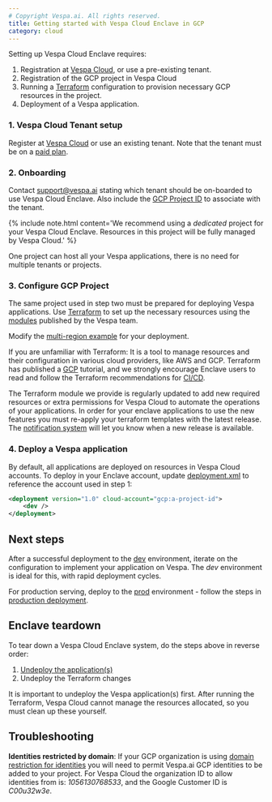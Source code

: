 ```yaml
---
# Copyright Vespa.ai. All rights reserved.
title: Getting started with Vespa Cloud Enclave in GCP
category: cloud
---
```


Setting up Vespa Cloud Enclave requires:

1. Registration at [Vespa Cloud](https://console.vespa-cloud.com), or use a pre-existing tenant.
2. Registration of the GCP project in Vespa Cloud
3. Running a [Terraform](https://www.terraform.io/) configuration to provision necessary GCP resources in the project.
4. Deployment of a Vespa application.


### 1. Vespa Cloud Tenant setup

Register at [Vespa Cloud](https://console.vespa-cloud.com) or use an existing tenant.
Note that the tenant must be on a [paid plan](https://vespa.ai/pricing/).


### 2. Onboarding

Contact [support@vespa.ai](mailto:support@vespa.ai) stating which tenant should be on-boarded to use Vespa Cloud Enclave.
Also include the [GCP Project ID](https://cloud.google.com/resource-manager/docs/creating-managing-projects#identifying_projects)
to associate with the tenant.

{% include note.html content='We recommend using a _dedicated_ project for your Vespa Cloud Enclave.
Resources in this project will be fully managed by Vespa Cloud.' %}

One project can host all your Vespa applications, there is no need for multiple tenants or projects.


### 3. Configure GCP Project

The same project used in step two must be prepared for deploying Vespa applications.
Use [Terraform](https://www.terraform.io/) to set up the necessary resources using the
[modules](https://registry.terraform.io/modules/vespa-cloud/enclave/google/latest)
published by the Vespa team.

Modify the
[multi-region example](https://github.com/vespa-cloud/terraform-google-enclave/blob/main/examples/multi-region/main.tf)
for your deployment.

If you are unfamiliar with Terraform: It is a tool to manage resources and their
configuration in various cloud providers, like AWS and GCP.
Terraform has published a
[GCP](https://developer.hashicorp.com/terraform/tutorials/gcp-get-started)
tutorial, and we strongly encourage Enclave users to read and follow the
Terraform recommendations for
[CI/CD](https://developer.hashicorp.com/terraform/tutorials/automation/automate-terraform).

The Terraform module we provide is regularly updated to add new required
resources or extra permissions for Vespa Cloud to automate the operations of
your applications. In order for your enclave applications to use the new
features you must re-apply your terraform templates with the latest release.
The [notification system](/en/cloud/notifications.html)
will let you know when a new release is available.


### 4. Deploy a Vespa application

By default, all applications are deployed on resources in Vespa Cloud accounts.
To deploy in your Enclave account,
update [deployment.xml](/en/reference/deployment.html) to reference the account used in step 1:

```xml
<deployment version="1.0" cloud-account="gcp:a-project-id">
    <dev />
</deployment>
```

## Next steps

After a successful deployment to the [dev](https://cloud.vespa.ai/en/reference/environments.html#dev) environment,
iterate on the configuration to implement your application on Vespa.
The _dev_ environment is ideal for this, with rapid deployment cycles.

For production serving, deploy to the [prod](https://cloud.vespa.ai/en/reference/environments.html#prod) environment -
follow the steps in [production deployment](/en/cloud/production-deployment.html).


## Enclave teardown

To tear down a Vespa Cloud Enclave system, do the steps above in reverse order:

1. [Undeploy the application(s)](/en/cloud/deleting-applications.html)
2. Undeploy the Terraform changes

It is important to undeploy the Vespa application(s) first.
After running the Terraform, Vespa Cloud cannot manage the resources allocated, so you must clean up these yourself.


## Troubleshooting

**Identities restricted by domain**: If your GCP organization is using
[domain restriction for identities](https://cloud.google.com/resource-manager/docs/organization-policy/restricting-domains)
you will need to permit Vespa.ai GCP identities to be added to your project.
For Vespa Cloud the organization ID to allow identities from is: _1056130768533_,
and the Google Customer ID is _C00u32w3e_.
